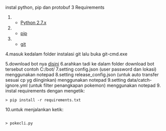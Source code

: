 instal python, pip dan protobuf 3
Requirements

1. - [Python 2.7.x](http://docs.python-guide.org/en/latest/starting/installation/)
2. - [pip](https://pip.pypa.io/en/stable/installing/)
3. - [git](https://git-scm.com/download/win)

4.masuk kedalam folder instalasi git lalu buka git-cmd.exe

5.download bot nya [disini](https://github.com/bhagas/BOT_VALOR_SMG/archive/master.zip)
6.arahkan tadi ke dalam folder download bot tersebut contoh C:/bot/
7.setting config.json (user password dan lokasi) menggunakan notepad
8.setting release_config.json (untuk auto transfer sesuai cp yg diinginkan) menggunakan notepad
9.setting data/catch-ignore.yml (untuk filter penangkapan pokemon) menggunakan notepad
9. instal requirements dengan mengetik:
```
> pip install -r requirements.txt  

```
10.untuk menjalankan ketik: 
```
 
> pokecli.py 
```
